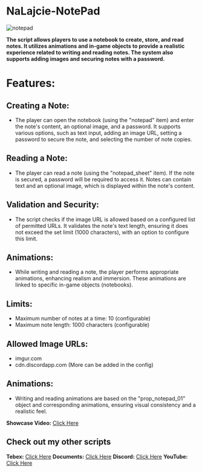 # NaLajcie-NotePad

![notepad](https://github.com/user-attachments/assets/f28f4f0f-0e6a-4dc3-b362-138638ca9202)


**The script allows players to use a notebook to create, store, and read notes. It utilizes animations and in-game objects to provide a realistic experience related to writing and reading notes. The system also supports adding images and securing notes with a password.**

# Features:
## Creating a Note:
- The player can open the notebook (using the "notepad" item) and enter the note's content, an optional image, and a password.
It supports various options, such as text input, adding an image URL, setting a password to secure the note, and selecting the number of note copies.
## Reading a Note:
- The player can read a note (using the "notepad_sheet" item). If the note is secured, a password will be required to access it.
Notes can contain text and an optional image, which is displayed within the note's content.
## Validation and Security:
- The script checks if the image URL is allowed based on a configured list of permitted URLs.
It validates the note's text length, ensuring it does not exceed the set limit (1000 characters), with an option to configure this limit.
## Animations:
- While writing and reading a note, the player performs appropriate animations, enhancing realism and immersion.
These animations are linked to specific in-game objects (notebooks).
## Limits:
- Maximum number of notes at a time: 10 (configurable)
- Maximum note length: 1000 characters (configurable)
## Allowed Image URLs:
- imgur.com
- cdn.discordapp.com
(More can be added in the config)
## Animations:
- Writing and reading animations are based on the "prop_notepad_01" object and corresponding animations, ensuring visual consistency and a realistic feel.


**Showcase Video:** [Click Here ](https://www.youtube.com/watch?v=vTR4nqzBiyI)

## Check out my other scripts
**Tebex:** [Click Here](https://nalajcie-shop.tebex.io/package/5996109)
**Documents:** [Click Here](https://nalajcie-store.gitbook.io/nalajcie-scripts)
**Discord:** [Click Here](https://discord.gg/7ebbY9FSwU)
**YouTube:** [Click Here](https://www.youtube.com/@NaaLajcie)
